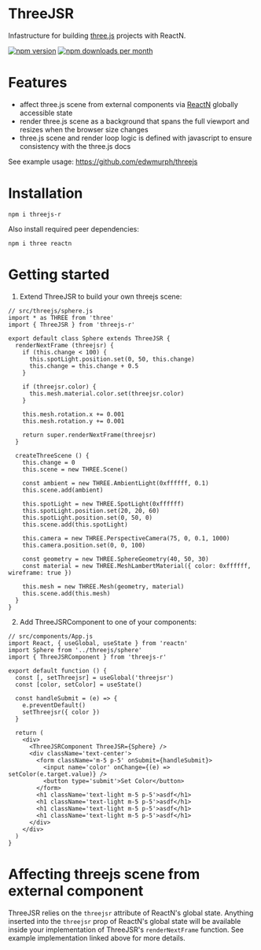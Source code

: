 # ThreeJSR

Infastructure for building [three.js](https://threejs.org/) projects with ReactN.

<a href="https://www.npmjs.com/package/threejs-r"><img src="https://img.shields.io/npm/v/threejs-r.svg?style=flat" alt="npm version"></a>
<a href="https://www.npmjs.com/package/threejs-r" target="_blank"><img src="https://img.shields.io/npm/dm/threejs-r.svg" alt="npm downloads per month"></a>

# Features

- affect three.js scene from external components via [ReactN](https://github.com/CharlesStover/reactn) globally accessible state
- render three.js scene as a background that spans the full viewport and resizes when the browser size changes
- three.js scene and render loop logic is defined with javascript to ensure consistency with the three.js docs

See example usage: https://github.com/edwmurph/threejs

# Installation

```
npm i threejs-r
```
Also install required peer dependencies:
```
npm i three reactn
```

# Getting started

1. Extend ThreeJSR to build your own threejs scene:
```
// src/threejs/sphere.js
import * as THREE from 'three'
import { ThreeJSR } from 'threejs-r'

export default class Sphere extends ThreeJSR {
  renderNextFrame (threejsr) {
    if (this.change < 100) {
      this.spotLight.position.set(0, 50, this.change)
      this.change = this.change + 0.5
    }

    if (threejsr.color) {
      this.mesh.material.color.set(threejsr.color)
    }

    this.mesh.rotation.x += 0.001
    this.mesh.rotation.y += 0.001

    return super.renderNextFrame(threejsr)
  }

  createThreeScene () {
    this.change = 0
    this.scene = new THREE.Scene()

    const ambient = new THREE.AmbientLight(0xffffff, 0.1)
    this.scene.add(ambient)

    this.spotLight = new THREE.SpotLight(0xffffff)
    this.spotLight.position.set(20, 20, 60)
    this.spotLight.position.set(0, 50, 0)
    this.scene.add(this.spotLight)

    this.camera = new THREE.PerspectiveCamera(75, 0, 0.1, 1000)
    this.camera.position.set(0, 0, 100)

    const geometry = new THREE.SphereGeometry(40, 50, 30)
    const material = new THREE.MeshLambertMaterial({ color: 0xffffff, wireframe: true })

    this.mesh = new THREE.Mesh(geometry, material)
    this.scene.add(this.mesh)
  }
}
```

2. Add ThreeJSRComponent to one of your components:
```
// src/components/App.js
import React, { useGlobal, useState } from 'reactn'
import Sphere from '../threejs/sphere'
import { ThreeJSRComponent } from 'threejs-r'

export default function () {
  const [, setThreejsr] = useGlobal('threejsr')
  const [color, setColor] = useState()

  const handleSubmit = (e) => {
    e.preventDefault()
    setThreejsr({ color })
  }

  return (
    <div>
      <ThreeJSRComponent ThreeJSR={Sphere} />
      <div className='text-center'>
        <form className='m-5 p-5' onSubmit={handleSubmit}>
          <input name='color' onChange={(e) => setColor(e.target.value)} />
          <button type='submit'>Set Color</button>
        </form>
        <h1 className='text-light m-5 p-5'>asdf</h1>
        <h1 className='text-light m-5 p-5'>asdf</h1>
        <h1 className='text-light m-5 p-5'>asdf</h1>
        <h1 className='text-light m-5 p-5'>asdf</h1>
      </div>
    </div>
  )
}
```

# Affecting threejs scene from external component

ThreeJSR relies on the `threejsr` attribute of ReactN's global state. Anything inserted into the `threejsr` prop of ReactN's global state will be available inside your implementation of ThreeJSR's `renderNextFrame` function. See example implementation linked above for more details.

